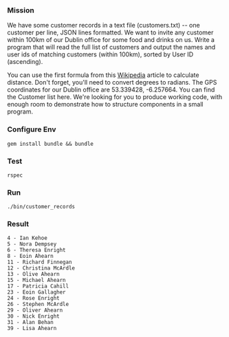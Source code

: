 ### Mission

We have some customer records in a text file (customers.txt) -- one
customer per line, JSON lines formatted. We want to invite any customer
within 100km of our Dublin office for some food and drinks on us. Write
a program that will read the full list of customers and output the names
and user ids of matching customers (within 100km), sorted by User ID
(ascending).

You can use the first formula from this
[Wikipedia](https://en.wikipedia.org/wiki/Great-circle_distance) article
to calculate distance. Don't forget, you'll need to convert degrees to
radians.
The GPS coordinates for our Dublin office are 53.339428, -6.257664.
You can find the Customer list here.
We're looking for you to produce working code, with enough room to
demonstrate how to structure components in a small program.

### Configure Env

```shell
gem install bundle && bundle
```

### Test
```shell
rspec
```

### Run
```shell
./bin/customer_records
```

### Result
```shell
4 - Ian Kehoe
5 - Nora Dempsey
6 - Theresa Enright
8 - Eoin Ahearn
11 - Richard Finnegan
12 - Christina McArdle
13 - Olive Ahearn
15 - Michael Ahearn
17 - Patricia Cahill
23 - Eoin Gallagher
24 - Rose Enright
26 - Stephen McArdle
29 - Oliver Ahearn
30 - Nick Enright
31 - Alan Behan
39 - Lisa Ahearn
```
